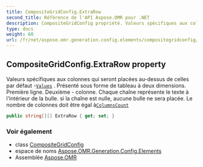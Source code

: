 ```yaml
---
title: CompositeGridConfig.ExtraRow
second_title: Référence de l'API Aspose.OMR pour .NET
description: CompositeGridConfig propriété. Valeurs spécifiques aux colonnes qui seront placées audessus de celles par défaut Values . Présenté sous forme de tableau à deux dimensions. Première ligne. Deuxième  colonne. Chaque chaîne représente le texte à lintérieur de la bulle. si la chaîne est nulle aucune bulle ne sera placée. Le nombre de colonnes doit être égal àColumnsCount
type: docs
weight: 60
url: /fr/net/aspose.omr.generation.config.elements/compositegridconfig/extrarow/
---
```

## CompositeGridConfig.ExtraRow property

Valeurs spécifiques aux colonnes qui seront placées au-dessus de celles par défaut -[`Values`](../values/) . Présenté sous forme de tableau à deux dimensions. Première ligne. Deuxième - colonne. Chaque chaîne représente le texte à l'intérieur de la bulle. si la chaîne est nulle, aucune bulle ne sera placée. Le nombre de colonnes doit être égal à[`ColumnsCount`](../columnscount/)

```csharp
public string[][] ExtraRow { get; set; }
```

### Voir également

* class [CompositeGridConfig](../)
* espace de noms [Aspose.OMR.Generation.Config.Elements](../../compositegridconfig/)
* Assemblée [Aspose.OMR](../../../)


